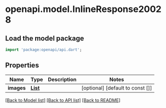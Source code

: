 # openapi.model.InlineResponse20028

## Load the model package
```dart
import 'package:openapi/api.dart';
```

## Properties
Name | Type | Description | Notes
------------ | ------------- | ------------- | -------------
**images** | [**List<InlineResponse20028Images>**](InlineResponse20028Images.md) |  | [optional] [default to const []]

[[Back to Model list]](../README.md#documentation-for-models) [[Back to API list]](../README.md#documentation-for-api-endpoints) [[Back to README]](../README.md)


